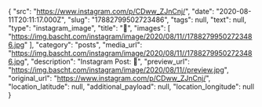 {
  "src": "https://www.instagram.com/p/CDww_ZJnCnj/",
  "date": "2020-08-11T20:11:17.000Z",
  "slug": "17882799502723486",
  "tags": null,
  "text": null,
  "type": "instagram_image",
  "title": "🏃",
  "images": [
    "https://img.bascht.com/instagram/image/2020/08/11//17882799502723486.jpg"
  ],
  "category": "posts",
  "media_url": "https://img.bascht.com/instagram/image/2020/08/11//17882799502723486.jpg",
  "description": "Instagram Post: 🏃",
  "preview_url": "https://img.bascht.com/instagram/image/2020/08/11//preview.jpg",
  "original_url": "https://www.instagram.com/p/CDww_ZJnCnj/",
  "location_latitude": null,
  "additional_payload": null,
  "location_longitude": null
}